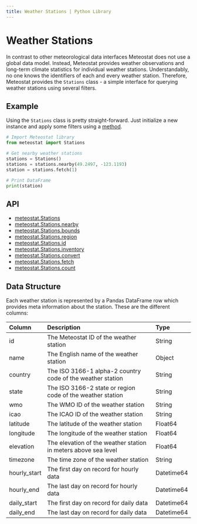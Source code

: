 ```yaml
---
title: Weather Stations | Python Library
---
```


# Weather Stations

In contrast to other meteorological data interfaces Meteostat does not use a global data model. Instead, Meteostat provides weather observations and long-term climate statistics for individual weather stations. Understandably, no one knows the identifiers of each and every weather station. Therefore, Meteostat provides the `Stations` class - a simple interface for querying weather stations using several filters.

## Example

Using the `Stations` class is pretty straight-forward. Just initialize a new instance and apply some filters using a [method](api/stations/#methods).

```python
# Import Meteostat library
from meteostat import Stations

# Get nearby weather stations
stations = Stations()
stations = stations.nearby(49.2497, -123.1193)
station = stations.fetch(1)

# Print DataFrame
print(station)
```

## API

* [meteostat.Stations](api/stations/)
* [meteostat.Stations.nearby](api/stations/nearby)
* [meteostat.Stations.bounds](api/stations/bounds)
* [meteostat.Stations.region](api/stations/region)
* [meteostat.Stations.id](api/stations/id)
* [meteostat.Stations.inventory](api/stations/inventory)
* [meteostat.Stations.convert](api/stations/convert)
* [meteostat.Stations.fetch](api/stations/fetch)
* [meteostat.Stations.count](api/stations/count)

## Data Structure

Each weather station is represented by a Pandas DataFrame row which provides meta information about the station. These are the different columns:

| **Column**   | **Description**                                                | **Type**   |
|:-------------|:---------------------------------------------------------------|:-----------|
| id           | The Meteostat ID of the weather station                        | String     |
| name         | The English name of the weather station                        | Object     |
| country      | The ISO 3166-1 alpha-2 country code of the weather station     | String     |
| state        | The ISO 3166-2 state or region code of the weather station     | String     |
| wmo          | The WMO ID of the weather station                              | String     |
| icao         | The ICAO ID of the weather station                             | String     |
| latitude     | The latitude of the weather station                            | Float64    |
| longitude    | The longitude of the weather station                           | Float64    |
| elevation    | The elevation of the weather station in meters above sea level | Float64    |
| timezone     | The time zone of the weather station                           | String     |
| hourly_start | The first day on record for hourly data                        | Datetime64 |
| hourly_end   | The last day on record for hourly data                         | Datetime64 |
| daily_start  | The first day on record for daily data                         | Datetime64 |
| daily_end    | The last day on record for daily data                          | Datetime64 |
